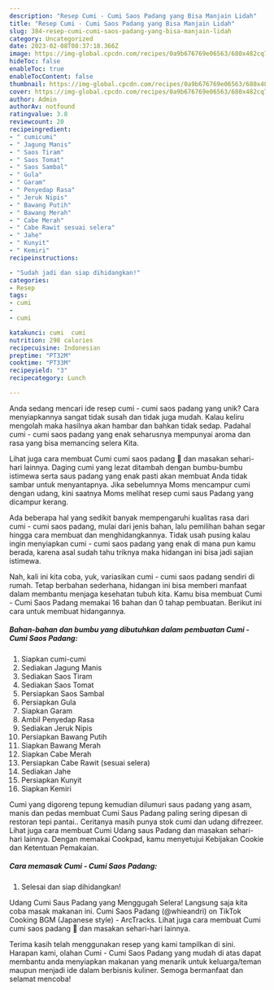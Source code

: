 ```yaml
---
description: "Resep Cumi - Cumi Saos Padang yang Bisa Manjain Lidah"
title: "Resep Cumi - Cumi Saos Padang yang Bisa Manjain Lidah"
slug: 384-resep-cumi-cumi-saos-padang-yang-bisa-manjain-lidah
category: Uncategorized
date: 2023-02-08T08:37:18.366Z
image: https://img-global.cpcdn.com/recipes/0a9b676769e06563/680x482cq70/cumi-cumi-saos-padang-foto-resep-utama.jpg
hideToc: false
enableToc: true
enableTocContent: false
thumbnail: https://img-global.cpcdn.com/recipes/0a9b676769e06563/680x482cq70/cumi-cumi-saos-padang-foto-resep-utama.jpg
cover: https://img-global.cpcdn.com/recipes/0a9b676769e06563/680x482cq70/cumi-cumi-saos-padang-foto-resep-utama.jpg
author: Admin
authorAv: notfound
ratingvalue: 3.8
reviewcount: 20
recipeingredient:
- " cumicumi"
- " Jagung Manis"
- " Saos Tiram"
- " Saos Tomat"
- " Saos Sambal"
- " Gula"
- " Garam"
- " Penyedap Rasa"
- " Jeruk Nipis"
- " Bawang Putih"
- " Bawang Merah"
- " Cabe Merah"
- " Cabe Rawit sesuai selera"
- " Jahe"
- " Kunyit"
- " Kemiri"
recipeinstructions:

- "Sudah jadi dan siap dihidangkan!"
categories:
- Resep
tags:
- cumi
- 
- cumi

katakunci: cumi  cumi 
nutrition: 298 calories
recipecuisine: Indonesian
preptime: "PT32M"
cooktime: "PT33M"
recipeyield: "3"
recipecategory: Lunch

---
```





Anda sedang mencari ide resep cumi - cumi saos padang yang unik? Cara menyiapkannya sangat tidak susah dan tidak juga mudah. Kalau keliru mengolah maka hasilnya akan hambar dan bahkan tidak sedap. Padahal cumi - cumi saos padang yang enak seharusnya mempunyai aroma dan rasa yang bisa memancing selera Kita.





Lihat juga cara membuat Cumi cumi saos padang 🦑 dan masakan sehari-hari lainnya. Daging cumi yang lezat ditambah dengan bumbu-bumbu istimewa serta saus padang yang enak pasti akan membuat Anda tidak sambar untuk menyantapnya. Jika sebelumnya Moms mencampur cumi dengan udang, kini saatnya Moms melihat resep cumi saus Padang yang dicampur kerang.

Ada beberapa hal yang sedikit banyak mempengaruhi kualitas rasa dari cumi - cumi saos padang, mulai dari jenis bahan, lalu pemilihan bahan segar hingga cara membuat dan menghidangkannya. Tidak usah pusing kalau ingin menyiapkan cumi - cumi saos padang yang enak di mana pun kamu berada, karena asal sudah tahu triknya maka hidangan ini bisa jadi sajian istimewa.






Nah, kali ini kita coba, yuk, variasikan cumi - cumi saos padang sendiri di rumah. Tetap berbahan sederhana, hidangan ini bisa memberi manfaat dalam membantu menjaga kesehatan tubuh kita. Kamu bisa membuat Cumi - Cumi Saos Padang memakai 16 bahan dan 0 tahap pembuatan. Berikut ini cara untuk membuat hidangannya.

<!--inarticleads1-->

##### Bahan-bahan dan bumbu yang dibutuhkan dalam pembuatan Cumi - Cumi Saos Padang:

1. Siapkan  cumi-cumi
1. Sediakan  Jagung Manis
1. Sediakan  Saos Tiram
1. Sediakan  Saos Tomat
1. Persiapkan  Saos Sambal
1. Persiapkan  Gula
1. Siapkan  Garam
1. Ambil  Penyedap Rasa
1. Sediakan  Jeruk Nipis
1. Persiapkan  Bawang Putih
1. Siapkan  Bawang Merah
1. Siapkan  Cabe Merah
1. Persiapkan  Cabe Rawit (sesuai selera)
1. Sediakan  Jahe
1. Persiapkan  Kunyit
1. Siapkan  Kemiri


Cumi yang digoreng tepung kemudian dilumuri saus padang yang asam, manis dan pedas membuat Cumi Saus Padang paling sering dipesan di restoran tepi pantai.. Ceritanya masih punya stok cumi dan udang difrezeer. Lihat juga cara membuat Cumi Udang saus Padang dan masakan sehari-hari lainnya. Dengan memakai Cookpad, kamu menyetujui Kebijakan Cookie dan Ketentuan Pemakaian. 

<!--inarticleads2-->

##### Cara memasak Cumi - Cumi Saos Padang:


1. Selesai dan siap dihidangkan!

Udang Cumi Saus Padang yang Menggugah Selera! Langsung saja kita coba masak makanan ini. Cumi Saos Padang (@whieandri) on TikTok Cooking BGM (Japanese style) - ArcTracks. Lihat juga cara membuat Cumi cumi saos padang 🦑 dan masakan sehari-hari lainnya. 

Terima kasih telah menggunakan resep yang kami tampilkan di sini. Harapan kami, olahan Cumi - Cumi Saos Padang yang mudah di atas dapat membantu anda menyiapkan makanan yang menarik untuk keluarga/teman maupun menjadi ide dalam berbisnis kuliner. Semoga bermanfaat dan selamat mencoba!
